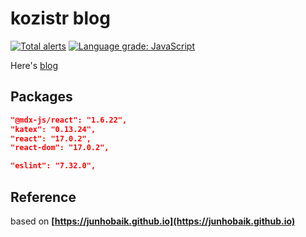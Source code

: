 # kozistr blog

[![Total alerts](https://img.shields.io/lgtm/alerts/g/kozistr/kozistr.github.io.svg?logo=lgtm&logoWidth=18)](https://lgtm.com/projects/g/kozistr/kozistr.github.io/alerts/)
[![Language grade: JavaScript](https://img.shields.io/lgtm/grade/javascript/g/kozistr/kozistr.github.io.svg?logo=lgtm&logoWidth=18)](https://lgtm.com/projects/g/kozistr/kozistr.github.io/context:javascript)

Here's [blog](http://kozistr.tech)

## Packages

```json
"@mdx-js/react": "1.6.22",
"katex": "0.13.24",
"react": "17.0.2",
"react-dom": "17.0.2",

"eslint": "7.32.0",
```

## Reference

based on **[https://junhobaik.github.io](https://junhobaik.github.io)**
